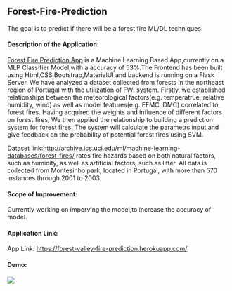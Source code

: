 ## Forest-Fire-Prediction
The goal is to predict if there will be a forest fire ML/DL techniques.

#### Description of the Application:
[Forest Fire Prediction App](https://forest-valley-fire-prediction.herokuapp.com/) is a Machine Learning Based App,currently on a MLP Classifier Model,with a accuracy of 53%.The Frontend has been built using Html,CSS,Bootstrap,MaterialUI and backend is running on a Flask Server. We have analyzed a dataset collected from forests in the northeast region of Portugal with the utilization of FWI system. Firstly, we established relationships between the meteorological factors(e.g. temperatrue, relative humidity, wind) as well as model features(e.g. FFMC, DMC) correlated to forest fires. Having acquired the weights and influence of different factors on forest fires, We then applied the relationship to building a prediction system for forest fires. The system will calculate the parametrs input and give feedback on the probability of potential forest fires using SVM.

Dataset link:http://archive.ics.uci.edu/ml/machine-learning-databases/forest-fires/ rates fire hazards based on both natural factors, such as humidity, as well as artificial factors, such as litter. All data is collected from Montesinho park, located in Portugal, with more than 570 instances through 2001 to 2003. 

#### Scope of Improvement:
Currently working on imporving the model,to increase the accuracy of model.

#### Application Link:
App Link:  https://forest-valley-fire-prediction.herokuapp.com/

#### Demo:
<img src="https://c.tenor.com/hTzv4T-zpjsAAAAM/hd-rick-rickroll-hd.gif">






